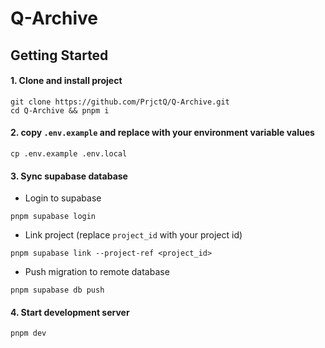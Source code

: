 # Q-Archive

## Getting Started

#### 1. Clone and install project

```
git clone https://github.com/PrjctQ/Q-Archive.git
cd Q-Archive && pnpm i
```

#### 2. copy `.env.example` and replace with your environment variable values
```
cp .env.example .env.local
```

#### 3. Sync supabase database

- Login to supabase

```
pnpm supabase login
```

- Link project (replace `project_id` with your project id)

```
pnpm supabase link --project-ref <project_id>
```

- Push migration to remote database

```
pnpm supabase db push
```

#### 4. Start development server

```
pnpm dev
```

